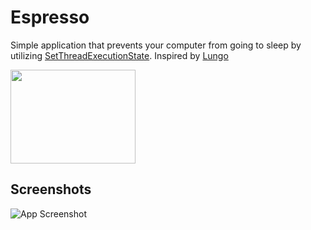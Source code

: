 
# Espresso  

Simple application that prevents your computer from going to sleep by utilizing [SetThreadExecutionState](https://docs.microsoft.com/en-us/windows/win32/api/winbase/nf-winbase-setthreadexecutionstate). Inspired by [Lungo](https://sindresorhus.com/lungo)

<div align="left">
		<img src="https://i.imgur.com/PDRP5CA.png" width="200" height="150">
</div>


## Screenshots

![App Screenshot](https://i.imgur.com/g8qvLuE.png)
